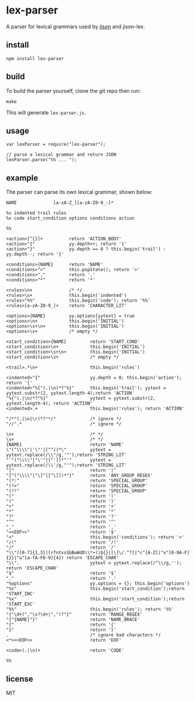 # lex-parser

A parser for lexical grammars used by [jison](http://jison.org) and jison-lex.

## install

    npm install lex-parser

## build

To build the parser yourself, clone the git repo then run:

    make

This will generate `lex-parser.js`.

## usage

    var lexParser = require("lex-parser");

    // parse a lexical grammar and return JSON
    lexParser.parse("%% ... ");

## example

The parser can parse its own lexical grammar, shown below:

    NAME              [a-zA-Z_][a-zA-Z0-9_-]*

    %s indented trail rules
    %x code start_condition options conditions action

    %%

    <action>[^{}]+          return 'ACTION_BODY'
    <action>"{"             yy.depth++; return '{'
    <action>"}"             yy.depth == 0 ? this.begin('trail') : yy.depth--; return '}'

    <conditions>{NAME}      return 'NAME'
    <conditions>">"         this.popState(); return '>'
    <conditions>","         return ','
    <conditions>"*"         return '*'

    <rules>\n+              /* */
    <rules>\s+              this.begin('indented')
    <rules>"%%"             this.begin('code'); return '%%'
    <rules>[a-zA-Z0-9_]+    return 'CHARACTER_LIT'

    <options>{NAME}         yy.options[yytext] = true
    <options>\n+            this.begin('INITIAL')
    <options>\s+\n+         this.begin('INITIAL')
    <options>\s+            /* empty */

    <start_condition>{NAME}         return 'START_COND'
    <start_condition>\n+            this.begin('INITIAL')
    <start_condition>\s+\n+         this.begin('INITIAL')
    <start_condition>\s+            /* empty */

    <trail>.*\n+                    this.begin('rules')

    <indented>"{"                   yy.depth = 0; this.begin('action'); return '{'
    <indented>"%{"(.|\n)*?"%}"      this.begin('trail'); yytext = yytext.substr(2, yytext.length-4);return 'ACTION'
    "%{"(.|\n)*?"%}"                yytext = yytext.substr(2, yytext.length-4); return 'ACTION'
    <indented>.+                    this.begin('rules'); return 'ACTION'

    "/*"(.|\n|\r)*?"*/"             /* ignore */
    "//".*                          /* ignore */

    \n+                             /* */
    \s+                             /* */
    {NAME}                          return 'NAME'
    \"("\\\\"|'\"'|[^"])*\"         yytext = yytext.replace(/\\"/g,'"');return 'STRING_LIT'
    "'"("\\\\"|"\'"|[^'])*"'"       yytext = yytext.replace(/\\'/g,"'");return 'STRING_LIT'
    "|"                             return '|'
    "["("\\\\"|"\]"|[^\]])*"]"      return 'ANY_GROUP_REGEX'
    "(?:"                           return 'SPECIAL_GROUP'
    "(?="                           return 'SPECIAL_GROUP'
    "(?!"                           return 'SPECIAL_GROUP'
    "("                             return '('
    ")"                             return ')'
    "+"                             return '+'
    "*"                             return '*'
    "?"                             return '?'
    "^"                             return '^'
    ","                             return ','
    "<<EOF>>"                       return '$'
    "<"                             this.begin('conditions'); return '<'
    "/!"                            return '/!'
    "/"                             return '/'
    "\\"([0-7]{1,3}|[rfntvsSbBwWdD\\*+()${}|[\]\/.^?]|"c"[A-Z]|"x"[0-9A-F]{2}|"u"[a-fA-F0-9]{4}) return 'ESCAPE_CHAR'
    "\\".                           yytext = yytext.replace(/^\\/g,''); return 'ESCAPE_CHAR'
    "$"                             return '$'
    "."                             return '.'
    "%options"                      yy.options = {}; this.begin('options')
    "%s"                            this.begin('start_condition');return 'START_INC'
    "%x"                            this.begin('start_condition');return 'START_EXC'
    "%%"                            this.begin('rules'); return '%%'
    "{"\d+(","\s?\d+|",")?"}"       return 'RANGE_REGEX'
    "{"{NAME}"}"                    return 'NAME_BRACE'
    "{"                             return '{'
    "}"                             return '}'
    .                               /* ignore bad characters */
    <*><<EOF>>                      return 'EOF'

    <code>(.|\n)+                   return 'CODE'

    %%

## license

MIT

